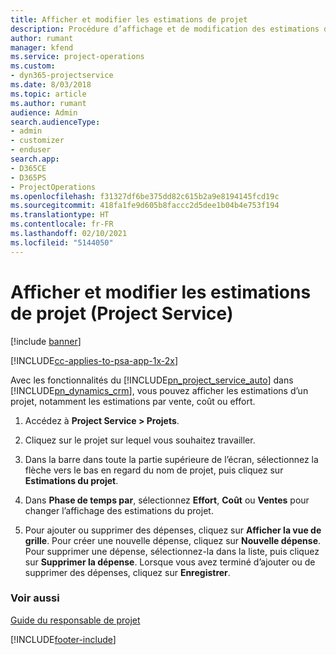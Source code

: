 ```yaml
---
title: Afficher et modifier les estimations de projet
description: Procédure d’affichage et de modification des estimations de projet dans Project Service
author: rumant
manager: kfend
ms.service: project-operations
ms.custom:
- dyn365-projectservice
ms.date: 8/03/2018
ms.topic: article
ms.author: rumant
audience: Admin
search.audienceType:
- admin
- customizer
- enduser
search.app:
- D365CE
- D365PS
- ProjectOperations
ms.openlocfilehash: f31327df6be375dd82c615b2a9e8194145fcd19c
ms.sourcegitcommit: 418fa1fe9d605b8faccc2d5dee1b04b4e753f194
ms.translationtype: HT
ms.contentlocale: fr-FR
ms.lasthandoff: 02/10/2021
ms.locfileid: "5144050"
---
```

# <a name="view-and-edit-project-estimates-project-service"></a>Afficher et modifier les estimations de projet (Project Service)

[!include [banner](../includes/psa-now-project-operations.md)]

[!INCLUDE[cc-applies-to-psa-app-1x-2x](../includes/cc-applies-to-psa-app-1x-2x.md)]

Avec les fonctionnalités du [!INCLUDE[pn_project_service_auto](../includes/pn-project-service-auto.md)] dans [!INCLUDE[pn_dynamics_crm](../includes/pn-dynamics-crm.md)], vous pouvez afficher les estimations d’un projet, notamment les estimations par vente, coût ou effort.  
  
1.  Accédez à **Project Service > Projets**.  
  
2.  Cliquez sur le projet sur lequel vous souhaitez travailler.  
  
3.  Dans la barre dans toute la partie supérieure de l’écran, sélectionnez la flèche vers le bas en regard du nom de projet, puis cliquez sur **Estimations du projet**.  
  
4.  Dans **Phase de temps par**, sélectionnez **Effort**, **Coût** ou **Ventes** pour changer l’affichage des estimations du projet.  
  
5.  Pour ajouter ou supprimer des dépenses, cliquez sur **Afficher la vue de grille**. Pour créer une nouvelle dépense, cliquez sur **Nouvelle dépense**. Pour supprimer une dépense, sélectionnez-la dans la liste, puis cliquez sur **Supprimer la dépense**. Lorsque vous avez terminé d’ajouter ou de supprimer des dépenses, cliquez sur **Enregistrer**.  
  
### <a name="see-also"></a>Voir aussi  
 [Guide du responsable de projet](../psa/project-manager-guide.md)


[!INCLUDE[footer-include](../includes/footer-banner.md)]